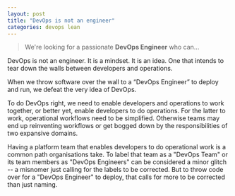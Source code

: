 ```yaml
---
layout: post
title: "DevOps is not an engineer"
categories: devops lean
---
```

> We're looking for a passionate **DevOps Engineer** who can...

DevOps is not an engineer. It is a mindset. It is an idea.
One that intends to tear down the walls between developers and operations.

When we throw software over the wall to a “DevOps Engineer” to deploy and run,
we defeat the very idea of DevOps.

To do DevOps right, 
we need to enable developers and operations to work together,
or better yet, enable developers to do operations. 
For the latter to work, 
operational workflows need to be simplified. 
Otherwise teams may end up reinventing workflows 
or get bogged down by the responsibilities of two expansive domains. 

Having a platform team that enables developers 
to do operational work is a common path organisations take.
To label that team as a "DevOps Team"
or its team members as "DevOps Engineers"
can be considered a minor glitch -- 
a misnomer just calling for the labels to be corrected.
But to throw code over for a "DevOps Engineer"
to deploy, that calls for more to be corrected than just naming.

